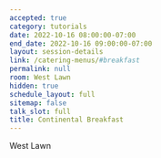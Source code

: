 ```yaml
---
accepted: true
category: tutorials
date: 2022-10-16 08:00:00-07:00
end_date: 2022-10-16 09:00:00-07:00
layout: session-details
link: /catering-menus/#breakfast
permalink: null
room: West Lawn
hidden: true
schedule_layout: full
sitemap: false
talk_slot: full
title: Continental Breakfast
---
```


West Lawn
